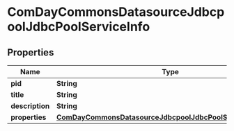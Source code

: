 

# ComDayCommonsDatasourceJdbcpoolJdbcPoolServiceInfo

## Properties

Name | Type | Description | Notes
------------ | ------------- | ------------- | -------------
**pid** | **String** |  |  [optional]
**title** | **String** |  |  [optional]
**description** | **String** |  |  [optional]
**properties** | [**ComDayCommonsDatasourceJdbcpoolJdbcPoolServiceProperties**](ComDayCommonsDatasourceJdbcpoolJdbcPoolServiceProperties.md) |  |  [optional]



